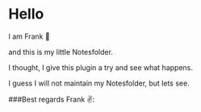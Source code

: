 # Hello

I am Frank 🦥

and this is my little Notesfolder.

I thought, I give this plugin a try and see what happens.

I guess I will not maintain my Notesfolder, but lets see.

###Best regards Frank ✌️:


